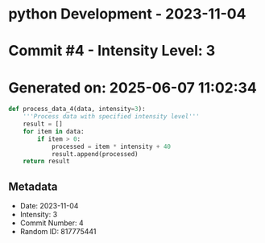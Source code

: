 ﻿# python Development - 2023-11-04
# Commit #4 - Intensity Level: 3
# Generated on: 2025-06-07 11:02:34
```python
def process_data_4(data, intensity=3):
    '''Process data with specified intensity level'''
    result = []
    for item in data:
        if item > 0:
            processed = item * intensity + 40
            result.append(processed)
    return result
```
## Metadata
- Date: 2023-11-04
- Intensity: 3
- Commit Number: 4
- Random ID: 817775441
